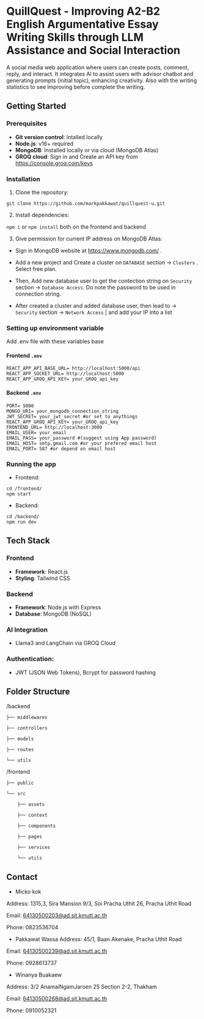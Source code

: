 # QuillQuest - Improving A2-B2 English Argumentative Essay Writing Skills through LLM Assistance and Social Interaction
  A social media web application where users can create posts, comment, reply, and interact. It integrates AI to assist users with advisor chatbot and generating prompts (initial topic), enhancing creativity. Also with the writing statistics to see improving before complete the writing.
## Getting Started
### Prerequisites
- **Git version control**: Intalled locally
- **Node.js**: v16+ required
- **MongoDB**: Installed locally or via cloud (MongoDB Atlas)
- **GROQ cloud**: Sign in and Create an API key from https://console.groq.com/keys

### Installation
1. Clone the repository:
```
git clone https://github.com/markpakkawat/quillquest-u.git
```
2. Install dependencies:
   
`npm i` or `npm install` both on the frontend and backend

3. Give permission for current IP address on MongoDB Atlas:

- Sign in MongoDB website at https://www.mongodb.com/ . 

- Add a new project and Create a cluster on `DATABASE` section -> `Clusters` . Select free plan.

- Then, Add new database user to get the contection string on `Security` section -> `Database Access`. Do note the password to be used in connection string.

- After created a cluster and added database user, then lead to -> `Security` section -> `Network Access` | and add your IP into a list

### Setting up environment variable
Add .env file with these variables base
#### Frontend `.env`
```
REACT_APP_API_BASE_URL= http://localhost:5000/api
REACT_APP_SOCKET_URL= http://localhost:5000
REACT_APP_GROQ_API_KEY= your_GROQ_api_key
```
#### Backend `.env`
```
PORT= 5000
MONGO_URI= your_mongodb_connection_string
JWT_SECRET= your_jwt_secret #or set to anythings
REACT_APP_GROQ_API_KEY= your_GROQ_api_key
FRONTEND_URL= http://localhost:3000
EMAIL_USER= your_email
EMAIL_PASS= your_password #(suggest using App password)
EMAIL_HOST= smtp.gmail.com #or your prefered email host
EMAIL_PORT= 587 #or depend on email host
```
### Running the app
- Frontend:
```
cd /frontend/
npm start
```
- Backend:
```
cd /backend/
npm run dev
```

## Tech Stack
### **Frontend**
- **Framework**: React.js
- **Styling**: Tailwind CSS

### **Backend**
- **Framework**: Node.js with Express
- **Database**: MongoDB (NoSQL)

### **AI Integration**
- Llama3 and LangChain via GROQ Cloud

### **Authentication:** 
- JWT (JSON Web Tokens), Bcrypt for password hashing


## Folder Structure
/backend

    ├── middlewares
    
    ├── controllers
    
    ├── models
    
    ├── routes
    
    └── utils

/frontend

    ├── public
    
    └── src

        ├── assets
        
        ├── context
      
        ├── components
        
        ├── pages
        
        ├── services
        
        └── utils

## Contact
- Micko kok

Address: 1315,3, Sira Mansion 9/3, Soi Pracha Uthit 26, Pracha Uthit Road

Email: 64130500203@ad.sit.kmutt.ac.th

Phone: 0823536704

- Pakkawat Wassa
Address: 45/1, Baan Akenake, Pracha Uthit Road

Email: 64130500239@ad.sit.kmutt.ac.th

Phone: 0928613737

- Winanya Buakaew

Address: 3/2 AnamaiNgamJaroen 25 Section 2-2, Thakham

Email: 64130500268@ad.sit.kmutt.ac.th

Phone: 0910052321


